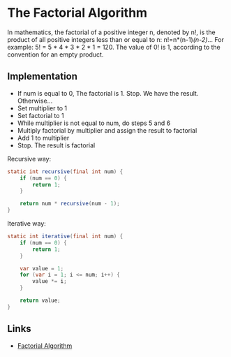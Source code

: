 # The Factorial Algorithm

In mathematics, the factorial of a positive integer n, denoted by n!, is the product of all positive integers less than 
or equal to n: n!=n*(n-1)*(n-2)*... For example: 5! = 5 * 4 * 3 * 2 * 1 = 120. The value of 0! is 1, according to 
the convention for an empty product.

## Implementation

* If num is equal to 0, The factorial is 1. Stop. We have the result. Otherwise...
* Set multiplier to 1
* Set factorial to 1
* While multiplier is not equal to num, do steps 5 and 6
* Multiply factorial by multiplier and assign the result to factorial
* Add 1 to multiplier
* Stop. The result is factorial

Recursive way:
```java
static int recursive(final int num) {
    if (num == 0) {
        return 1;
    }

    return num * recursive(num - 1);
}
```

Iterative way:
```java
static int iterative(final int num) {
    if (num == 0) {
        return 1;
    }

    var value = 1;
    for (var i = 1; i <= num; i++) {
        value *= i;
    }

    return value;
}
```

## Links

* [Factorial Algorithm](https://en.wikipedia.org/wiki/Factorial)